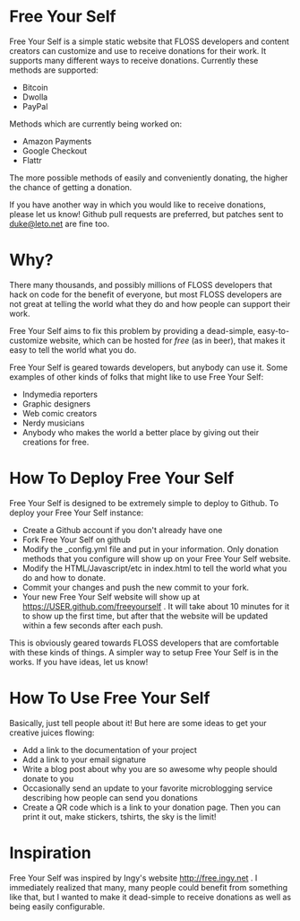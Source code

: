 # Free Your Self

Free Your Self is a simple static website that FLOSS developers and content
creators can customize and use to receive donations for their work. It supports
many different ways to receive donations. Currently these methods are
supported:

* Bitcoin
* Dwolla
* PayPal

Methods which are currently being worked on:

* Amazon Payments
* Google Checkout
* Flattr

The more possible methods of easily and conveniently donating, the higher the
chance of getting a donation.

If you have another way in which you would like to receive donations, please
let us know! Github pull requests are preferred, but patches sent to
duke@leto.net are fine too.

# Why?

There many thousands, and possibly millions of FLOSS developers that hack on
code for the benefit of everyone, but most FLOSS developers are not great at
telling the world what they do and how people can support their work.

Free Your Self aims to fix this problem by providing a dead-simple, easy-to-customize
website, which can be hosted for *free* (as in beer), that makes it easy to tell
the world what you do.

Free Your Self is geared towards developers, but anybody can use it. Some examples
of other kinds of folks that might like to use Free Your Self:

* Indymedia reporters
* Graphic designers
* Web comic creators
* Nerdy musicians
* Anybody who makes the world a better place by giving out their creations for free.

# How To Deploy Free Your Self

Free Your Self is designed to be extremely simple to deploy to Github. To deploy
your Free Your Self instance:

* Create a Github account if you don't already have one
* Fork Free Your Self on github
* Modify the _config.yml file and put in your information. Only donation methods
that you configure will show up on your Free Your Self website.
* Modify the HTML/Javascript/etc in index.html to tell the world what you do and how to donate.
* Commit your changes and push the new commit to your fork.
* Your new Free Your Self website will show up at https://USER.github.com/freeyourself .
It will take about 10 minutes for it to show up the first time, but after that the website
will be updated within a few seconds after each push.

This is obviously geared towards FLOSS developers that are comfortable with
these kinds of things.  A simpler way to setup Free Your Self is in the works.
If you have ideas, let us know!

# How To Use Free Your Self

Basically, just tell people about it! But here are some ideas to get your creative juices
flowing:

* Add a link to the documentation of your project
* Add a link to your email signature
* Write a blog post about why you are so awesome why people should donate to you
* Occasionally send an update to your favorite microblogging service describing how people
can send you donations
* Create a QR code which is a link to your donation page. Then you can print it out, make
stickers, tshirts, the sky is the limit!

# Inspiration

Free Your Self was inspired by Ingy's website http://free.ingy.net . I
immediately realized that many, many people could benefit from something like
that, but I wanted to make it dead-simple to receive donations as well as
being easily configurable.
